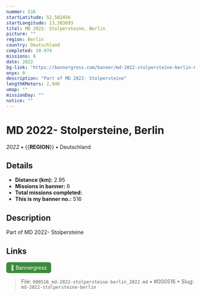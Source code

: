 ```yaml
---
nummer: 516
startLatitude: 52,502456
startLongitude: 13,303693
titel: MD 2022- Stolpersteine, Berlin
picture: ""
region: Berlin
country: Deutschland
completed: 10.974
missions: 6
date: 2022
bg-link: "https://bannergress.com/banner/md-2022-stolpersteine-berlin-0d29"
onyx: 0
description: "Part of MD 2022- Stolpersteine"
lengthKMeters: 2,946
umap: ""
missionDay: ""
notice: ""
---
```

# MD 2022- Stolpersteine, Berlin

*2022* • {{__REGION__}} • Deutschland





## Details
- **Distance (km):** 2.95
- **Missions in banner:** 6
- **Total missions completed:** 
- **This is my banner no.:** 516



## Description
Part of MD 2022- Stolpersteine



## Links
<a href="https://bannergress.com/banner/md-2022-stolpersteine-berlin-0d29" target="_blank" style="display:inline-block;margin-right:8px;padding:6px 12px;background:#3c8b3c;color:#fff;text-decoration:none;border-radius:6px;">🔗 Bannergress</a>



> File: `000516_md-2022-stolpersteine-berlin_2022.md` • #000516 • Slug: `md-2022-stolpersteine-berlin`
